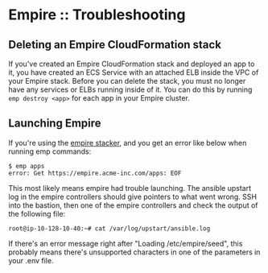 # Empire :: Troubleshooting

## Deleting an Empire CloudFormation stack

If you've created an Empire CloudFormation stack and deployed an app to it, you have created an ECS Service with an attached ELB inside the VPC of your Empire stack. Before you can delete the stack, you must no longer have any services or ELBs running inside of it. You can do this by running `emp destroy <app>` for each app in your Empire cluster.

## Launching Empire

If you're using the [empire stacker](https://github.com/remind101/stacker/tree/master/conf/empire), and you get an error like below when running emp commands:
```
$ emp apps
error: Get https://empire.acme-inc.com/apps: EOF
```

This most likely means empire had trouble launching.
The ansible upstart log in the empire controllers should give pointers to what went wrong.
SSH into the bastion, then one of the empire controllers and check the output of the following file:
```
root@ip-10-128-10-40:~# cat /var/log/upstart/ansible.log
```
If there's an error message right after "Loading /etc/empire/seed", this probably means there's unsupported characters in one of the parameters in your .env file.
